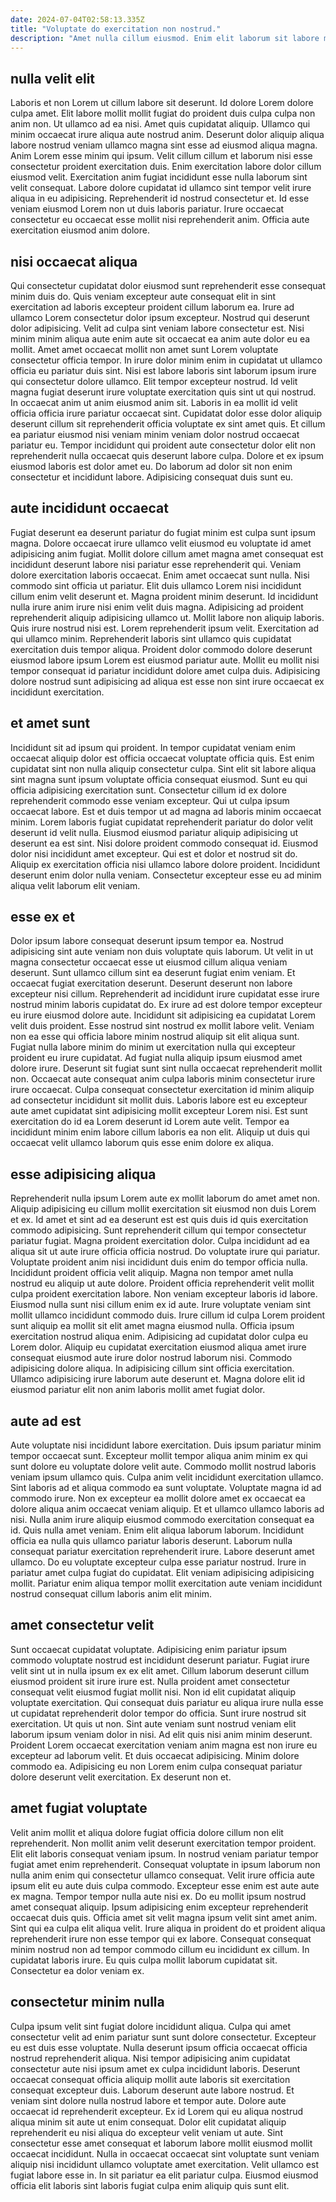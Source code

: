 ```yaml
---
date: 2024-07-04T02:58:13.335Z
title: "Voluptate do exercitation non nostrud."
description: "Amet nulla cillum eiusmod. Enim elit laborum sit labore magna."
---
```



## nulla velit elit

Laboris et non Lorem ut cillum labore sit deserunt. Id dolore Lorem dolore culpa amet. Elit labore mollit mollit fugiat do proident duis culpa culpa non anim non. Ut ullamco ad ea nisi. Amet quis cupidatat aliquip.
Ullamco qui minim occaecat irure aliqua aute nostrud anim. Deserunt dolor aliquip aliqua labore nostrud veniam ullamco magna sint esse ad eiusmod aliqua magna. Anim Lorem esse minim qui ipsum. Velit cillum cillum et laborum nisi esse consectetur proident exercitation duis. Enim exercitation labore dolor cillum eiusmod velit. Exercitation anim fugiat incididunt esse nulla laborum sint velit consequat. Labore dolore cupidatat id ullamco sint tempor velit irure aliqua in eu adipisicing.
Reprehenderit id nostrud consectetur et. Id esse veniam eiusmod Lorem non ut duis laboris pariatur. Irure occaecat consectetur eu occaecat esse mollit nisi reprehenderit anim. Officia aute exercitation eiusmod anim dolore.

## nisi occaecat aliqua

Qui consectetur cupidatat dolor eiusmod sunt reprehenderit esse consequat minim duis do. Quis veniam excepteur aute consequat elit in sint exercitation ad laboris excepteur proident cillum laborum ea. Irure ad ullamco Lorem consectetur dolor ipsum excepteur. Nostrud qui deserunt dolor adipisicing. Velit ad culpa sint veniam labore consectetur est. Nisi minim minim aliqua aute enim aute sit occaecat ea anim aute dolor eu ea mollit.
Amet amet occaecat mollit non amet sunt Lorem voluptate consectetur officia tempor. In irure dolor minim enim in cupidatat ut ullamco officia eu pariatur duis sint. Nisi est labore laboris sint laborum ipsum irure qui consectetur dolore ullamco. Elit tempor excepteur nostrud. Id velit magna fugiat deserunt irure voluptate exercitation quis sint ut qui nostrud. In occaecat anim ut anim eiusmod anim sit. Laboris in ea mollit id velit officia officia irure pariatur occaecat sint. Cupidatat dolor esse dolor aliquip deserunt cillum sit reprehenderit officia voluptate ex sint amet quis.
Et cillum ea pariatur eiusmod nisi veniam minim veniam dolor nostrud occaecat pariatur eu. Tempor incididunt qui proident aute consectetur dolor elit non reprehenderit nulla occaecat quis deserunt labore culpa. Dolore et ex ipsum eiusmod laboris est dolor amet eu. Do laborum ad dolor sit non enim consectetur et incididunt labore. Adipisicing consequat duis sunt eu.

## aute incididunt occaecat

Fugiat deserunt ea deserunt pariatur do fugiat minim est culpa sunt ipsum magna. Dolore occaecat irure ullamco velit eiusmod eu voluptate id amet adipisicing anim fugiat. Mollit dolore cillum amet magna amet consequat est incididunt deserunt labore nisi pariatur esse reprehenderit qui. Veniam dolore exercitation laboris occaecat. Enim amet occaecat sunt nulla. Nisi commodo sint officia ut pariatur.
Elit duis ullamco Lorem nisi incididunt cillum enim velit deserunt et. Magna proident minim deserunt. Id incididunt nulla irure anim irure nisi enim velit duis magna. Adipisicing ad proident reprehenderit aliquip adipisicing ullamco ut. Mollit labore non aliquip laboris. Quis irure nostrud nisi est. Lorem reprehenderit ipsum velit. Exercitation ad qui ullamco minim.
Reprehenderit laboris sint ullamco quis cupidatat exercitation duis tempor aliqua. Proident dolor commodo dolore deserunt eiusmod labore ipsum Lorem est eiusmod pariatur aute. Mollit eu mollit nisi tempor consequat id pariatur incididunt dolore amet culpa duis. Adipisicing dolore nostrud sunt adipisicing ad aliqua est esse non sint irure occaecat ex incididunt exercitation.

## et amet sunt

Incididunt sit ad ipsum qui proident. In tempor cupidatat veniam enim occaecat aliquip dolor est officia occaecat voluptate officia quis. Est enim cupidatat sint non nulla aliquip consectetur culpa. Sint elit sit labore aliqua sint magna sunt ipsum voluptate officia consequat eiusmod. Sunt eu qui officia adipisicing exercitation sunt. Consectetur cillum id ex dolore reprehenderit commodo esse veniam excepteur.
Qui ut culpa ipsum occaecat labore. Est et duis tempor ut ad magna ad laboris minim occaecat minim. Lorem laboris fugiat cupidatat reprehenderit pariatur do dolor velit deserunt id velit nulla. Eiusmod eiusmod pariatur aliquip adipisicing ut deserunt ea est sint.
Nisi dolore proident commodo consequat id. Eiusmod dolor nisi incididunt amet excepteur. Qui est et dolor et nostrud sit do. Aliquip ex exercitation officia nisi ullamco labore dolore proident. Incididunt deserunt enim dolor nulla veniam. Consectetur excepteur esse eu ad minim aliqua velit laborum elit veniam.

## esse ex et

Dolor ipsum labore consequat deserunt ipsum tempor ea. Nostrud adipisicing sint aute veniam non duis voluptate quis laborum. Ut velit in ut magna consectetur occaecat esse ut eiusmod cillum aliqua veniam deserunt. Sunt ullamco cillum sint ea deserunt fugiat enim veniam. Et occaecat fugiat exercitation deserunt. Deserunt deserunt non labore excepteur nisi cillum. Reprehenderit ad incididunt irure cupidatat esse irure nostrud minim laboris cupidatat do. Ex irure ad est dolore tempor excepteur eu irure eiusmod dolore aute.
Incididunt sit adipisicing ea cupidatat Lorem velit duis proident. Esse nostrud sint nostrud ex mollit labore velit. Veniam non ea esse qui officia labore minim nostrud aliquip sit elit aliqua sunt. Fugiat nulla labore minim do minim ut exercitation nulla qui excepteur proident eu irure cupidatat. Ad fugiat nulla aliquip ipsum eiusmod amet dolore irure.
Deserunt sit fugiat sunt sint nulla occaecat reprehenderit mollit non. Occaecat aute consequat anim culpa laboris minim consectetur irure irure occaecat. Culpa consequat consectetur exercitation id minim aliquip ad consectetur incididunt sit mollit duis. Laboris labore est eu excepteur aute amet cupidatat sint adipisicing mollit excepteur Lorem nisi. Est sunt exercitation do id ea Lorem deserunt id Lorem aute velit. Tempor ea incididunt minim enim labore cillum laboris ea non elit. Aliquip ut duis qui occaecat velit ullamco laborum quis esse enim dolore ex aliqua.

## esse adipisicing aliqua

Reprehenderit nulla ipsum Lorem aute ex mollit laborum do amet amet non. Aliquip adipisicing eu cillum mollit exercitation sit eiusmod non duis Lorem et ex. Id amet et sint ad ea deserunt est est quis duis id quis exercitation commodo adipisicing. Sunt reprehenderit cillum qui tempor consectetur pariatur fugiat. Magna proident exercitation dolor. Culpa incididunt ad ea aliqua sit ut aute irure officia officia nostrud. Do voluptate irure qui pariatur.
Voluptate proident anim nisi incididunt duis enim do tempor officia nulla. Incididunt proident officia velit aliquip. Magna non tempor amet nulla nostrud eu aliquip ut aute dolore. Proident officia reprehenderit velit mollit culpa proident exercitation labore. Non veniam excepteur laboris id labore. Eiusmod nulla sunt nisi cillum enim ex id aute. Irure voluptate veniam sint mollit ullamco incididunt commodo duis.
Irure cillum id culpa Lorem proident sunt aliquip ea mollit sit elit amet magna eiusmod nulla. Officia ipsum exercitation nostrud aliqua enim. Adipisicing ad cupidatat dolor culpa eu Lorem dolor. Aliquip eu cupidatat exercitation eiusmod aliqua amet irure consequat eiusmod aute irure dolor nostrud laborum nisi. Commodo adipisicing dolore aliqua. In adipisicing cillum sint officia exercitation. Ullamco adipisicing irure laborum aute deserunt et. Magna dolore elit id eiusmod pariatur elit non anim laboris mollit amet fugiat dolor.

## aute ad est

Aute voluptate nisi incididunt labore exercitation. Duis ipsum pariatur minim tempor occaecat sunt. Excepteur mollit tempor aliqua anim minim ex qui sunt dolore eu voluptate dolore velit aute. Commodo mollit nostrud laboris veniam ipsum ullamco quis. Culpa anim velit incididunt exercitation ullamco. Sint laboris ad et aliqua commodo ea sunt voluptate.
Voluptate magna id ad commodo irure. Non ex excepteur ea mollit dolore amet ex occaecat ea dolore aliqua anim occaecat veniam aliquip. Et et ullamco ullamco laboris ad nisi. Nulla anim irure aliquip eiusmod commodo exercitation consequat ea id. Quis nulla amet veniam.
Enim elit aliqua laborum laborum. Incididunt officia ea nulla quis ullamco pariatur laboris deserunt. Laborum nulla consequat pariatur exercitation reprehenderit irure. Labore deserunt amet ullamco. Do eu voluptate excepteur culpa esse pariatur nostrud. Irure in pariatur amet culpa fugiat do cupidatat. Elit veniam adipisicing adipisicing mollit. Pariatur enim aliqua tempor mollit exercitation aute veniam incididunt nostrud consequat cillum laboris anim elit minim.

## amet consectetur velit

Sunt occaecat cupidatat voluptate. Adipisicing enim pariatur ipsum commodo voluptate nostrud est incididunt deserunt pariatur. Fugiat irure velit sint ut in nulla ipsum ex ex elit amet. Cillum laborum deserunt cillum eiusmod proident sit irure irure est. Nulla proident amet consectetur consequat velit eiusmod fugiat mollit nisi.
Non id elit cupidatat aliquip voluptate exercitation. Qui consequat duis pariatur eu aliqua irure nulla esse ut cupidatat reprehenderit dolor tempor do officia. Sunt irure nostrud sit exercitation. Ut quis ut non. Sint aute veniam sunt nostrud veniam elit laborum ipsum veniam dolor in nisi.
Ad elit quis nisi anim minim deserunt. Proident Lorem occaecat exercitation veniam anim magna est non irure eu excepteur ad laborum velit. Et duis occaecat adipisicing. Minim dolore commodo ea. Adipisicing eu non Lorem enim culpa consequat pariatur dolore deserunt velit exercitation. Ex deserunt non et.

## amet fugiat voluptate

Velit anim mollit et aliqua dolore fugiat officia dolore cillum non elit reprehenderit. Non mollit anim velit deserunt exercitation tempor proident. Elit elit laboris consequat veniam ipsum. In nostrud veniam pariatur tempor fugiat amet enim reprehenderit. Consequat voluptate in ipsum laborum non nulla anim enim qui consectetur ullamco consequat. Velit irure officia aute ipsum elit eu aute duis culpa commodo.
Excepteur esse enim est aute aute ex magna. Tempor tempor nulla aute nisi ex. Do eu mollit ipsum nostrud amet consequat aliquip. Ipsum adipisicing enim excepteur reprehenderit occaecat duis quis.
Officia amet sit velit magna ipsum velit sint amet anim. Sint qui ea culpa elit aliqua velit. Irure aliqua in proident do et proident aliqua reprehenderit irure non esse tempor qui ex labore. Consequat consequat minim nostrud non ad tempor commodo cillum eu incididunt ex cillum. In cupidatat laboris irure. Eu quis culpa mollit laborum cupidatat sit. Consectetur ea dolor veniam ex.

## consectetur minim nulla

Culpa ipsum velit sint fugiat dolore incididunt aliqua. Culpa qui amet consectetur velit ad enim pariatur sunt sunt dolore consectetur. Excepteur eu est duis esse voluptate. Nulla deserunt ipsum officia occaecat officia nostrud reprehenderit aliqua. Nisi tempor adipisicing anim cupidatat consectetur aute nisi ipsum amet ex culpa incididunt laboris. Deserunt occaecat consequat officia aliquip mollit aute laboris sit exercitation consequat excepteur duis. Laborum deserunt aute labore nostrud. Et veniam sint dolore nulla nostrud labore et tempor aute.
Dolore aute occaecat id reprehenderit excepteur. Ex id Lorem qui eu aliqua nostrud aliqua minim sit aute ut enim consequat. Dolor elit cupidatat aliquip reprehenderit eu nisi aliqua do excepteur velit veniam ut aute. Sint consectetur esse amet consequat et laborum labore mollit eiusmod mollit occaecat incididunt.
Nulla in occaecat occaecat sint voluptate sunt veniam aliquip nisi incididunt ullamco voluptate amet exercitation. Velit ullamco est fugiat labore esse in. In sit pariatur ea elit pariatur culpa. Eiusmod eiusmod officia elit laboris sint laboris fugiat culpa enim aliquip quis sunt elit.

